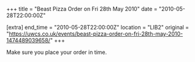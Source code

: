 +++
title = "Beast Pizza Order on Fri 28th May 2010"
date = "2010-05-28T22:00:00Z"

[extra]
end_time = "2010-05-28T22:00:00Z"
location = "LIB2"
original = "https://uwcs.co.uk/events/beast-pizza-order-on-fri-28th-may-2010-1474489039658/"
+++

Make sure you place your order in time.

